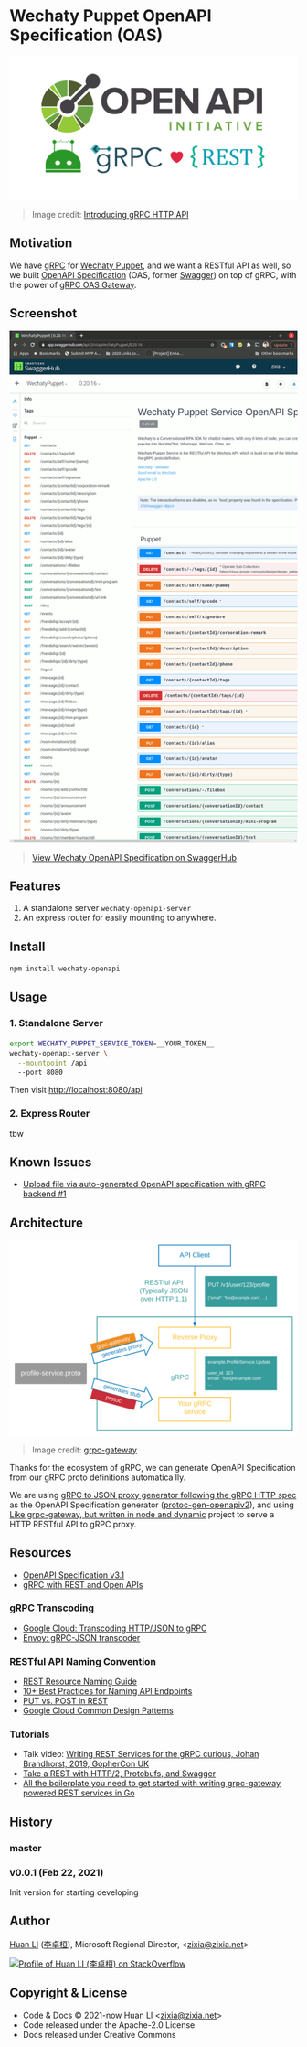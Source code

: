 # Wechaty Puppet OpenAPI Specification (OAS)

![Wechaty OpenAPI Specification with gRPC](docs/images/wechaty-openapi.png)

> Image credit: [Introducing gRPC HTTP API](http://james.newtonking.com/archive/2020/03/31/introducing-grpc-http-api)

## Motivation

We have [gRPC](https://github.com/wechaty/grpc) for [Wechaty Puppet](https://github.com/wechaty/wechaty-puppet), and we want a RESTful API as well, so we built [OpenAPI Specification](https://www.openapis.org/) (OAS, former [Swagger](https://swagger.io/)) on top of gRPC, with the power of [gRPC OAS Gateway](https://github.com/grpc-ecosystem/grpc-gateway).

## Screenshot

![Wechaty Puppet OpenAPI RESTful API Swagger UI](docs/images/wechaty-openapi-swagger-ui.png)

> [View Wechaty OpenAPI Specification on SwaggerHub](https://app.swaggerhub.com/apis/zixia/WechatyPuppet/)

## Features

1. A standalone server `wechaty-openapi-server`
2. An express router for easily mounting to anywhere.

## Install

```sh
npm install wechaty-openapi
```

## Usage

### 1. Standalone Server

```sh
export WECHATY_PUPPET_SERVICE_TOKEN=__YOUR_TOKEN__
wechaty-openapi-server \
  --mountpoint /api
  --port 8080
```

Then visit <http://localhost:8080/api>

### 2. Express Router

tbw

## Known Issues

- [Upload file via auto-generated OpenAPI specification with gRPC backend #1](https://github.com/wechaty/openapi/issues/1)

## Architecture

[![gRPC Gateway](docs/images/grpc-gateway-architecture.svg)](https://grpc-ecosystem.github.io/grpc-gateway/)

> Image credit: [grpc-gateway](https://grpc-ecosystem.github.io/grpc-gateway/)

Thanks for the ecosystem of gRPC, we can generate OpenAPI Specification from our gRPC proto definitions automatica
lly.

We are using [gRPC to JSON proxy generator following the gRPC HTTP spec](https://github.com/grpc-ecosystem/grpc-gateway) as the OpenAPI Specification generator ([protoc-gen-openapiv2](https://github.com/grpc-ecosystem/grpc-gateway/tree/master/protoc-gen-openapiv2)), and using [Like grpc-gateway, but written in node and dynamic](https://github.com/konsumer/grpc-dynamic-gateway) project to serve a HTTP RESTful API to gRPC proxy.

## Resources

- [OpenAPI Specification v3.1](https://github.com/OAI/OpenAPI-Specification/blob/master/versions/3.1.0.md)
- [gRPC with REST and Open APIs](https://grpc.io/blog/coreos/)

### gRPC Transcoding

- [Google Cloud: Transcoding HTTP/JSON to gRPC](https://cloud.google.com/endpoints/docs/grpc/transcoding)
- [Envoy: gRPC-JSON transcoder](https://www.envoyproxy.io/docs/envoy/latest/configuration/http/http_filters/grpc_json_transcoder_filter)

### RESTful API Naming Convention

- [REST Resource Naming Guide](https://restfulapi.net/resource-naming/)
- [10+ Best Practices for Naming API Endpoints](https://nordicapis.com/10-best-practices-for-naming-api-endpoints/)
- [PUT vs. POST in REST](https://stackoverflow.com/a/2590281/1123955)
- [Google Cloud Common Design Patterns](https://cloud.google.com/apis/design/design_patterns)

### Tutorials

- Talk video: [Writing REST Services for the gRPC curious, Johan Brandhorst, 2019, GopherCon UK](https://youtu.be/Pq1paKC-fXk)
- [Take a REST with HTTP/2, Protobufs, and Swagger](https://coreos.com/blog/grpc-protobufs-swagger.html)
- [All the boilerplate you need to get started with writing grpc-gateway powered REST services in Go](https://github.com/johanbrandhorst/grpc-gateway-boilerplate)

## History

### master

### v0.0.1 (Feb 22, 2021)

Init version for starting developing

## Author

[Huan LI](https://github.com/huan) ([李卓桓](http://linkedin.com/in/zixia)),
Microsoft Regional Director, \<zixia@zixia.net\>

[![Profile of Huan LI (李卓桓) on StackOverflow](https://stackexchange.com/users/flair/265499.png)](https://stackexchange.com/users/265499)

## Copyright & License

- Code & Docs © 2021-now Huan LI \<zixia@zixia.net\>
- Code released under the Apache-2.0 License
- Docs released under Creative Commons
